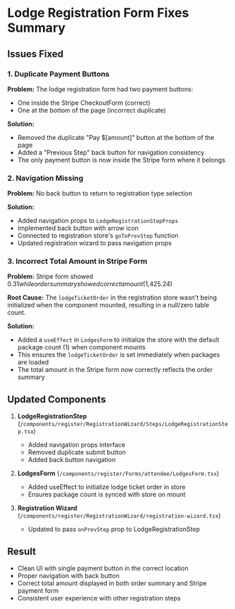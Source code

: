 # Lodge Registration Form Fixes Summary

## Issues Fixed

### 1. Duplicate Payment Buttons
**Problem:** The lodge registration form had two payment buttons:
- One inside the Stripe CheckoutForm (correct)
- One at the bottom of the page (incorrect duplicate)

**Solution:**
- Removed the duplicate "Pay $[amount]" button at the bottom of the page
- Added a "Previous Step" back button for navigation consistency
- The only payment button is now inside the Stripe form where it belongs

### 2. Navigation Missing
**Problem:** No back button to return to registration type selection

**Solution:**
- Added navigation props to `LodgeRegistrationStepProps`
- Implemented back button with arrow icon
- Connected to registration store's `goToPrevStep` function
- Updated registration wizard to pass navigation props

### 3. Incorrect Total Amount in Stripe Form
**Problem:** Stripe form showed $0.31 while order summary showed correct amount ($1,425.24)

**Root Cause:** The `lodgeTicketOrder` in the registration store wasn't being initialized when the component mounted, resulting in a null/zero table count.

**Solution:**
- Added a `useEffect` in `LodgesForm` to initialize the store with the default package count (1) when component mounts
- This ensures the `lodgeTicketOrder` is set immediately when packages are loaded
- The total amount in the Stripe form now correctly reflects the order summary

## Updated Components

1. **LodgeRegistrationStep** (`/components/register/RegistrationWizard/Steps/LodgeRegistrationStep.tsx`)
   - Added navigation props interface
   - Removed duplicate submit button
   - Added back button navigation

2. **LodgesForm** (`/components/register/Forms/attendee/LodgesForm.tsx`)
   - Added useEffect to initialize lodge ticket order in store
   - Ensures package count is synced with store on mount

3. **Registration Wizard** (`/components/register/RegistrationWizard/registration-wizard.tsx`)
   - Updated to pass `onPrevStep` prop to LodgeRegistrationStep

## Result
- Clean UI with single payment button in the correct location
- Proper navigation with back button
- Correct total amount displayed in both order summary and Stripe payment form
- Consistent user experience with other registration steps